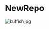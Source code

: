 # NewRepo

![buffish jpg](https://user-images.githubusercontent.com/100875910/159349876-5aae28f1-106a-4b2a-8a1d-5711e6621c32.jpg)
